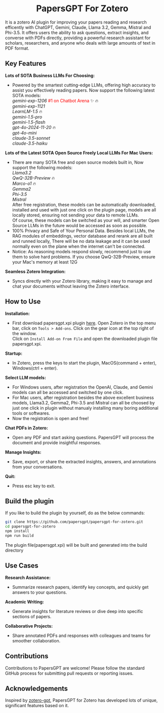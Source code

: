<h1 align="center">
PapersGPT For Zotero
</h1>
It is a zotero AI plugin for improving your papers reading and research efficently with ChatGPT, Gemini, Claude, Llama 3.2, Gemma, Mistral and Phi-3.5. It offers users the ability to ask questions, extract insights, and converse with PDFs directly, providing a powerful research assistant for scholars, researchers, and anyone who deals with large amounts of text in PDF format.

## Key Features

**Lots of SOTA Business LLMs For Choosing:**

- Powered by the smartest cutting-edge LLMs, offering high accuracy to assist you effectively reading papers. Now support the following latest SOTA models:  
  *gemini-exp-1206*  <font color="red">#1 on Chatbot Arena</font> :sparkles: :fire:   
  *gemini-exp-1121*   
  *LearnLM-1.5* :fire:  
  *gemini-1.5-pro*  
  *gemini-1.5-flash*  
  *gpt-4o-2024-11-20* :fire:  
  *gpt-4o-mini*  
  *claude-3.5-sonnet*  
  *claude-3.5-haiku*  

**Lots of the Latest SOTA Open Source Freely Local LLMs For Mac Users:**

- There are many SOTA free and open source models built in, Now support the following models:  
  *Llama3.2*  
  *QwQ-32B-Preview* :fire:   
  *Marco-o1* :fire:  
  *Gemma2*   
  *Phi-3.5*  
  *Mistral*   
  After free registration, these models can be automatically downloaded, installed and used with just one click on the plugin page, models are all locally stored, ensuring not sending your data to remote LLMs.  
  Of course, these models can be switched as your will, and smarter Open Source LLMs in the future would be accessed as soon as possible.
- 100% Privacy and Safe of Your Personal Data. Besides local LLMs, the RAG modules of embeddings, vector database and rerank are all built and runned locally, There will be no data leakage and it can be used normally even on the plane when the internet can't be connected.
- Notice: As reasoning models respond slowly, recommend just to use them to solve hard problems. If you choose QwQ-32B-Preview, ensure your Mac's memory at least 12G 

**Seamless Zotero Integration:**

- Syncs directly with your Zotero library, making it easy to manage and chat your documents without leaving the Zotero interface.
  
## How to Use  

**Installation:** 

- First download papersgpt.xpi plugin [here](https://github.com/papersgpt/papersgpt-for-zotero/releases/download/papersgpt-v0.0.1/papersgpt.xpi). 
  Open Zotero in the top menu bar, click on `Tools > Add-ons`.  Click on the gear icon at the top right of the window.  
  Click on `Install Add-on From File` and open the downloaded plugin file papersgpt.xpi.

**Startup:**

- In Zotero, press the keys to start the plugin, MacOS(command + enter), Windows(ctrl + enter). 

**Select LLM models:**
 
- For Windows users, after registration the OpenAI, Claude, and Gemini models can all be accessed and switched by one click.  
- For Mac users, after registration besides the above excellent business models, Llama3.2, Gemma2, Phi-3.5 and Mistral can all be choosed by just one click in plugin without manualy installing many boring additional tools or softwares.
- Now the registration is open and free!
 
**Chat PDFs in Zotero:** 

- Open any PDF and start asking questions. PapersGPT will process the document and provide insightful responses.

**Manage Insights:** 

- Save, export, or share the extracted insights, answers, and annotations from your conversations.

**Quit:**  

- Press esc key to exit. 


## Build the plugin

If you like to build the plugin by yourself, do as the below commands:

```bash
git clone https://github.com/papersgpt/papersgpt-for-zotero.git
cd papersgpt-for-zotero
npm install
npm run build
```
The plugin file(papersgpt.xpi) will be built and generated into the build directory
 
## Use Cases

**Research Assistance:**  

- Summarize research papers, identify key concepts, and quickly get answers to your questions.

**Academic Writing:** 

- Generate insights for literature reviews or dive deep into specific sections of papers.  

**Collaborative Projects:** 

- Share annotated PDFs and responses with colleagues and teams for smoother collaboration.
  
## Contributions

Contributions to PapersGPT are welcome! Please follow the standard GitHub process for submitting pull requests or reporting issues.

## Acknowledgements

Inspired by [zotero-gpt](https://github.com/MuiseDestiny/zotero-gpt.git), PapersGPT for Zotero has developed lots of unique, significant features based on it.
